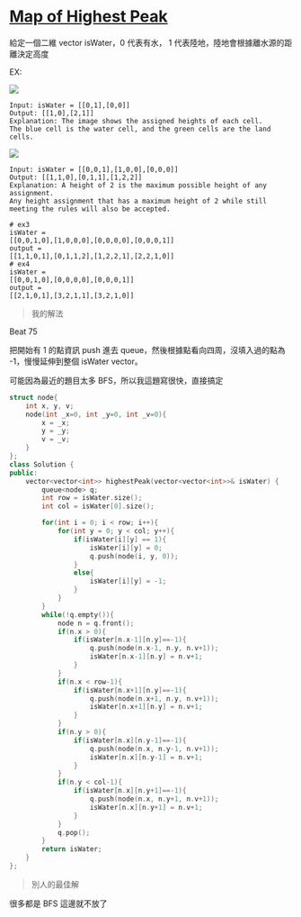 # [Map of Highest Peak](https://leetcode.com/problems/map-of-highest-peak/)

給定一個二維 vector isWater，0 代表有水， 1 代表陸地，陸地會根據離水源的距離決定高度

EX:

![](https://assets.leetcode.com/uploads/2021/01/10/screenshot-2021-01-11-at-82045-am.png)

```
Input: isWater = [[0,1],[0,0]]
Output: [[1,0],[2,1]]
Explanation: The image shows the assigned heights of each cell.
The blue cell is the water cell, and the green cells are the land cells.
```

![](https://assets.leetcode.com/uploads/2021/01/10/screenshot-2021-01-11-at-82050-am.png)

```
Input: isWater = [[0,0,1],[1,0,0],[0,0,0]]
Output: [[1,1,0],[0,1,1],[1,2,2]]
Explanation: A height of 2 is the maximum possible height of any assignment.
Any height assignment that has a maximum height of 2 while still meeting the rules will also be accepted.
```



```
# ex3
isWater =
[[0,0,1,0],[1,0,0,0],[0,0,0,0],[0,0,0,1]]
output = 
[[1,1,0,1],[0,1,1,2],[1,2,2,1],[2,2,1,0]]
# ex4
isWater =
[[0,0,1,0],[0,0,0,0],[0,0,0,1]]
output = 
[[2,1,0,1],[3,2,1,1],[3,2,1,0]]
```





> 我的解法

Beat 75

把開始有 1 的點資訊 push 進去 queue，然後根據點看向四周，沒填入過的點為 -1，慢慢延伸到整個 isWater vector。

可能因為最近的題目太多 BFS，所以我這題寫很快，直接搞定

```c++
struct node{
    int x, y, v;
    node(int _x=0, int _y=0, int _v=0){
        x = _x;
        y = _y;
        v = _v;
    }
};
class Solution {
public:
    vector<vector<int>> highestPeak(vector<vector<int>>& isWater) {
        queue<node> q;
        int row = isWater.size();
        int col = isWater[0].size();

        for(int i = 0; i < row; i++){
            for(int y = 0; y < col; y++){
                if(isWater[i][y] == 1){
                    isWater[i][y] = 0;
                    q.push(node(i, y, 0));
                }
                else{
                    isWater[i][y] = -1;
                }
            }
        }
        while(!q.empty()){
            node n = q.front();
            if(n.x > 0){
                if(isWater[n.x-1][n.y]==-1){
                    q.push(node(n.x-1, n.y, n.v+1));
                    isWater[n.x-1][n.y] = n.v+1;
                }
            }
            if(n.x < row-1){
                if(isWater[n.x+1][n.y]==-1){
                    q.push(node(n.x+1, n.y, n.v+1));
                    isWater[n.x+1][n.y] = n.v+1;
                }
            }
            if(n.y > 0){
                if(isWater[n.x][n.y-1]==-1){
                    q.push(node(n.x, n.y-1, n.v+1));
                    isWater[n.x][n.y-1] = n.v+1;
                }
            }
            if(n.y < col-1){
                if(isWater[n.x][n.y+1]==-1){
                    q.push(node(n.x, n.y+1, n.v+1));
                    isWater[n.x][n.y+1] = n.v+1;
                }
            }
            q.pop();
        }
        return isWater;
    }
};
```



> 別人的最佳解

很多都是 BFS 這邊就不放了